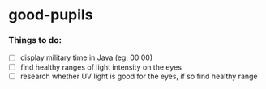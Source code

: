 # good-pupils

### Things to do:
- [ ] display military time in Java (eg. 00 00)
- [ ] find healthy ranges of light intensity on the eyes
- [ ] research whether UV light is good for the eyes, if so find healthy range
